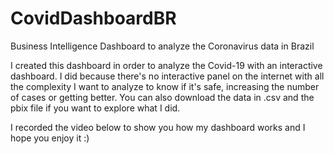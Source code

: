 # CovidDashboardBR
Business Intelligence Dashboard to analyze the Coronavirus data in Brazil

I created this dashboard in order to analyze the Covid-19 with an interactive dashboard. I did because there's no interactive panel on the internet with all the complexity I want to analyze to know if it's safe, increasing the number of cases or getting better. You can also download the data in .csv and the pbix file if you want to explore what I did.

I recorded the video below to show you how my dashboard works and I hope you enjoy it :)

